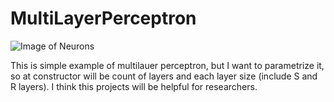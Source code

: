 # MultiLayerPerceptron

![Image of Neurons](http://www.extremetech.com/wp-content/uploads/2013/09/340.jpg)

This is simple example of multilauer perceptron, but I want to parametrize it, so at constructor will be count of layers and each layer size (include S and R layers). I think this projects will be helpful for researchers.
